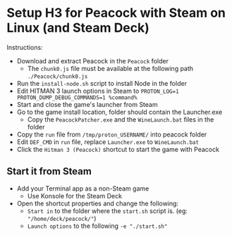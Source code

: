 # Setup H3 for Peacock with Steam on Linux (and Steam Deck)

Instructions:
- Download and extract Peacock in the `Peacock` folder
    - The `chunk0.js` file must be available at the following path `./Peacock/chunk0.js`
- Run the `install-node.sh` script to install Node in the folder
- Edit HITMAN 3 launch options in Steam to `PROTON_LOG=1 PROTON_DUMP_DEBUG_COMMANDS=1 %command%`
- Start and close the game's launcher from Steam
- Go to the game install location, folder should contain the Launcher.exe
    - Copy the `PeacockPatcher.exe` and the `WineLaunch.bat` files in the folder
- Copy the `run` file from `/tmp/proton_USERNAME/` into peacock folder
- Edit `DEF_CMD` in `run` file, replace `Launcher.exe` to `WineLaunch.bat`
- Click the `Hitman 3 (Peacock)` shortcut to start the game with Peacock

## Start it from Steam

- Add your Terminal app as a non-Steam game
    - Use Konsole for the Steam Deck
- Open the shortcut properties and change the following:
    - `Start in` to the folder where the `start.sh` script is. (eg: `"/home/deck/peacock/"`)
    - `Launch options` to the following `-e "./start.sh"`
